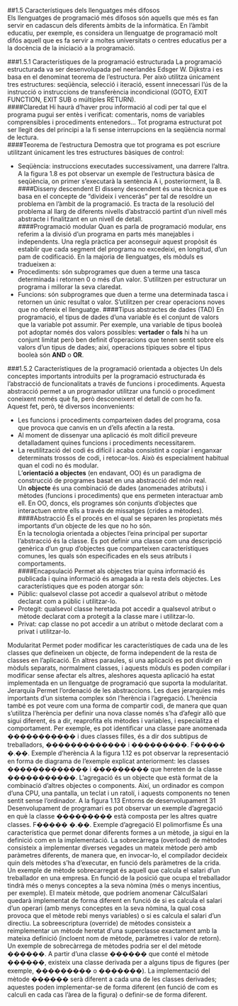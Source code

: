 ##1.5 Característiques dels llenguatges més difosos  
Els llenguatges de programació més difosos són aquells que més es fan servir
en cadascun dels diferents àmbits de la informàtica. En l’àmbit educatiu, per
exemple, es considera un llenguatge de programació molt difós aquell que es fa
servir a moltes universitats o centres educatius per a la docència de la iniciació a
la programació.

###1.5.1 Característiques de la programació estructurada
La programació estructurada va ser desenvolupada pel neerlandès Edsger W.
Dijkstra i es basa en el denominat teorema de l’estructura. Per això utilitza
únicament tres estructures: seqüència, selecció i iteració, essent innecessari
l’ús de la instrucció o instruccions de transferència incondicional (GOTO, EXIT FUNCTION, EXIT SUB o múltiples RETURN).  
####Claredat
Hi haurà d’haver prou informació al codi per tal que el programa pugui ser
entès i verificat: comentaris, noms de variables comprensibles i procediments
entenedors... Tot programa estructurat pot ser llegit des del principi a la fi sense
interrupcions en la seqüència normal de lectura.  
####Teorema de l’estructura
Demostra que tot programa es pot escriure utilitzant únicament les tres estructures
bàsiques de control:
* Seqüència: instruccions executades successivament, una darrere l’altra. A
la figura 1.8 es pot observar un exemple de l’estructura bàsica de seqüència,
on primer s’executarà la sentència A i, posteriorment, la B.  
####Disseny descendent
El disseny descendent és una tècnica que es basa en el concepte de “divideix i
venceràs” per tal de resoldre un problema en l’àmbit de la programació. Es tracta
de la resolució del problema al llarg de diferents nivells d’abstracció partint d’un
nivell més abstracte i finalitzant en un nivell de detall.  
####Programació modular
Quan es parla de programació modular, ens referim a la divisió d’un programa
en parts més manejables i independents. Una regla pràctica per aconseguir aquest
propòsit és establir que cada segment del programa no excedeixi, en longitud, d’un
pam de codificació.
En la majoria de llenguatges, els mòduls es tradueixen a:
* Procediments: són subprogrames que duen a terme una tasca determinada
i retornen 0 o més d’un valor. S’utilitzen per estructurar un programa i
millorar la seva claredat.
* Funcions: són subprogrames que duen a terme una determinada tasca i
retornen un únic resultat o valor. S’utilitzen per crear operacions noves que
no ofereix el llenguatge.
####Tipus abstractes de dades (TAD)
En programació, el tipus de dades d’una variable és el conjunt de valors que la
variable pot assumir. Per exemple, una variable de tipus booleà pot adoptar només
dos valors possibles: __vertader__ o __fals__ hi ha un conjunt limitat però ben
definit d’operacions que tenen sentit sobre els valors d’un tipus de dades; així,
operacions típiques sobre el tipus booleà són __AND__ o __OR__.

###1.5.2 Característiques de la programació orientada a objectes
Un dels conceptes importants introduïts per la programació estructurada és l’abstracció
de funcionalitats a través de funcions i procediments. Aquesta abstracció
permet a un programador utilitzar una funció o procediment coneixent només què
fa, però desconeixent el detall de com ho fa.  
Aquest fet, però, té diversos inconvenients:
* Les funcions i procediments comparteixen dades del programa, cosa que
provoca que canvis en un d’ells afectin a la resta.
* Al moment de dissenyar una aplicació és molt difícil preveure detalladament
quines funcions i procediments necessitarem.
* La reutilització del codi és difícil i acaba consistint a copiar i enganxar
determinats trossos de codi, i retocar-los. Això és especialment habitual
quan el codi no és modular.  
L’__orientació a objectes__ (en endavant, OO) és un paradigma de construcció
de programes basat en una abstracció del món real.  
Un __objecte__ és una combinació de dades (anomenades atributs) i mètodes
(funcions i procediments) que ens permeten interactuar amb ell. En OO,
doncs, els programes són conjunts d’objectes que interactuen entre ells a
través de missatges (crides a mètodes).  
####Abstracció
És el procés en el qual se separen les propietats més importants d’un objecte
de les que no ho són.  
En la tecnologia orientada a objectes l’eina principal per suportar l’abstracció és la
classe. Es pot definir una classe com una descripció genèrica d’un grup d’objectes
que comparteixen característiques comunes, les quals són especificades en els seus
atributs i comportaments.  
####Encapsulació
Permet als objectes triar quina informació és publicada i quina informació és
amagada a la resta dels objectes. Les característiques que es poden atorgar són:
* Públic: qualsevol classe pot accedir a qualsevol atribut o mètode declarat
com a públic i utilitzar-lo.
* Protegit: qualsevol classe heretada pot accedir a qualsevol atribut o mètode
declarat com a protegit a la classe mare i utilitzar-lo.
* Privat: cap classe no pot accedir a un atribut o mètode declarat com a privat
i utilitzar-lo.






Modularitat
Permet poder modificar les característiques de cada una de les classes que defineixen
un objecte, de forma independent de la resta de classes en l’aplicació. En altres
paraules, si una aplicació es pot dividir en mòduls separats, normalment classes,
i aquests mòduls es poden compilar i modificar sense afectar els altres, aleshores
aquesta aplicació ha estat implementada en un llenguatge de programació que
suporta la modularitat.
Jerarquia
Permet l’ordenació de les abstraccions. Les dues jerarquies més importants d’un
sistema complex són l’herència i l’agregació.
L’herència també es pot veure com una forma de compartir codi, de manera que
quan s’utilitza l’herència per definir una nova classe només s’ha d’afegir allò
que sigui diferent, és a dir, reaprofita els mètodes i variables, i especialitza el
comportament.
Per exemple, es pot identificar una classe pare anomenada ����������� i dues
classes filles, és a dir dos subtipus de treballadors, ������������� i ���������.
F����� �.��. Exemple d’herència
A la figura 1.12 es pot observar la representació en forma de diagrama de l’exemple
explicat anteriorment: les classes ������������� i ��������� que hereten de la
classe �����������.
L’agregació és un objecte que està format de la combinació d’altres objectes o
components. Així, un ordinador es compon d’una CPU, una pantalla, un teclat i
un ratolí, i aquests components no tenen sentit sense l’ordinador. A la figura 1.13
Entorns de desenvolupament 31 Desenvolupament de programari
es pot observar un exemple d’agregació en què la classe ��������� està composta
per les altres quatre classes.
F����� �.��. Exemple d’agregació
El polimorfisme
És una característica que permet donar diferents formes a un mètode, ja sigui en
la definició com en la implementació.
La sobrecàrrega (overload) de mètodes consisteix a implementar diverses vegades
un mateix mètode però amb paràmetres diferents, de manera que, en invocar-lo, el
compilador decideix quin dels mètodes s’ha d’executar, en funció dels paràmetres
de la crida.
Un exemple de mètode sobrecarregat és aquell que calcula el salari d’un treballador
en una empresa. En funció de la posició que ocupa el treballador tindrà més
o menys conceptes a la seva nòmina (més o menys incentius, per exemple).
El mateix mètode, que podríem anomenar CàlculSalari quedarà implementat
de forma diferent en funció de si es calcula el salari d’un operari (amb menys
conceptes en la seva nòmina, la qual cosa provoca que el mètode rebi menys
variables) o si es calcula el salari d’un directiu.
La sobreescriptura (override) de mètodes consisteix a reimplementar un mètode
heretat d’una superclasse exactament amb la mateixa definició (incloent nom de
mètode, paràmetres i valor de retorn).
Un exemple de sobrecàrrega de mètodes podria ser el del mètode ������. A partir
d’una classe ������ que conté el mètode ������, existeix una classe derivada per
a alguns tipus de figures (per exemple, ��������� o �������).
La implementació del mètode ������ serà diferent a cada una de les classes
derivades; aquestes poden implementar-se de forma diferent (en funció de com
es calculi en cada cas l’àrea de la figura) o definir-se de forma diferent.
